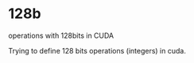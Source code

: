 128b
====

operations with 128bits in CUDA


Trying to define 128 bits operations (integers) in cuda.
